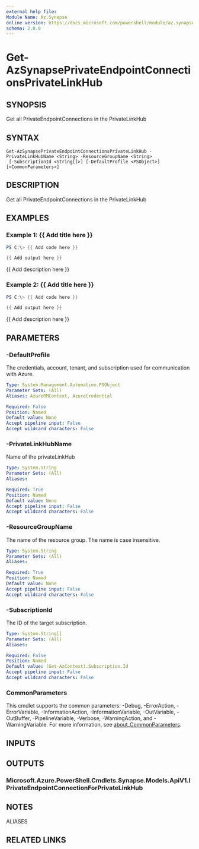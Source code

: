 ```yaml
---
external help file:
Module Name: Az.Synapse
online version: https://docs.microsoft.com/powershell/module/az.synapse/get-azsynapseprivateendpointconnectionsprivatelinkhub
schema: 2.0.0
---
```


# Get-AzSynapsePrivateEndpointConnectionsPrivateLinkHub

## SYNOPSIS
Get all PrivateEndpointConnections in the PrivateLinkHub

## SYNTAX

```
Get-AzSynapsePrivateEndpointConnectionsPrivateLinkHub -PrivateLinkHubName <String> -ResourceGroupName <String>
 [-SubscriptionId <String[]>] [-DefaultProfile <PSObject>] [<CommonParameters>]
```

## DESCRIPTION
Get all PrivateEndpointConnections in the PrivateLinkHub

## EXAMPLES

### Example 1: {{ Add title here }}
```powershell
PS C:\> {{ Add code here }}

{{ Add output here }}
```

{{ Add description here }}

### Example 2: {{ Add title here }}
```powershell
PS C:\> {{ Add code here }}

{{ Add output here }}
```

{{ Add description here }}

## PARAMETERS

### -DefaultProfile
The credentials, account, tenant, and subscription used for communication with Azure.

```yaml
Type: System.Management.Automation.PSObject
Parameter Sets: (All)
Aliases: AzureRMContext, AzureCredential

Required: False
Position: Named
Default value: None
Accept pipeline input: False
Accept wildcard characters: False
```

### -PrivateLinkHubName
Name of the privateLinkHub

```yaml
Type: System.String
Parameter Sets: (All)
Aliases:

Required: True
Position: Named
Default value: None
Accept pipeline input: False
Accept wildcard characters: False
```

### -ResourceGroupName
The name of the resource group.
The name is case insensitive.

```yaml
Type: System.String
Parameter Sets: (All)
Aliases:

Required: True
Position: Named
Default value: None
Accept pipeline input: False
Accept wildcard characters: False
```

### -SubscriptionId
The ID of the target subscription.

```yaml
Type: System.String[]
Parameter Sets: (All)
Aliases:

Required: False
Position: Named
Default value: (Get-AzContext).Subscription.Id
Accept pipeline input: False
Accept wildcard characters: False
```

### CommonParameters
This cmdlet supports the common parameters: -Debug, -ErrorAction, -ErrorVariable, -InformationAction, -InformationVariable, -OutVariable, -OutBuffer, -PipelineVariable, -Verbose, -WarningAction, and -WarningVariable. For more information, see [about_CommonParameters](http://go.microsoft.com/fwlink/?LinkID=113216).

## INPUTS

## OUTPUTS

### Microsoft.Azure.PowerShell.Cmdlets.Synapse.Models.ApiV1.IPrivateEndpointConnectionForPrivateLinkHub

## NOTES

ALIASES

## RELATED LINKS

